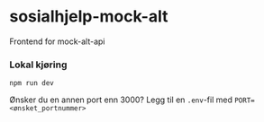 # sosialhjelp-mock-alt
Frontend for mock-alt-api

### Lokal kjøring
`npm run dev`

Ønsker du en annen port enn 3000? Legg til en `.env`-fil med `PORT=<ønsket_portnummer>`